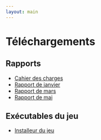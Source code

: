 ```yaml
---
layout: main
---
```

# Téléchargements

## Rapports
 <ul>
            <li class="download"><a href="{{ site.baseurl }}/Reports/CdC_Project_F_S.pdf">Cahier des charges</a></li>
            <li class="download"><a href="{{ site.baseurl }}/Reports/Rapport_de_soutenance_janvier_2025.pdf">Rapport de janvier</a></li>
            <li class="download"><a href="{{ site.baseurl }}/Reports/Rapport_de_soutenance_mars_2025.pdf">Rapport de mars</a></li>
            <li class="download"><a href="{{ site.baseurl }}/Reports/Rapport_de_soutenance_mars_2025.pdf">Rapport de mai</a></li>
          </ul>

## Exécutables du jeu
<ul>
                        <li class="download"><a href="{{ site.baseurl }}/Project F.S Build.exe">Installeur du jeu</a></li>
          </ul>